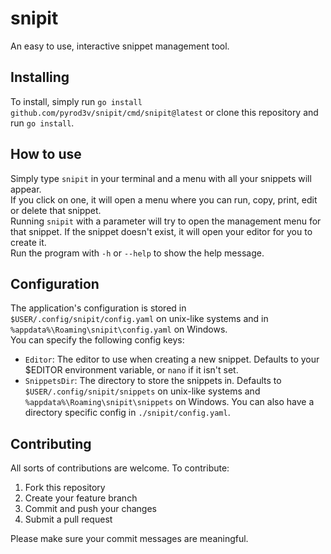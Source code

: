 # snipit
An easy to use, interactive snippet management tool.

## Installing
To install, simply run `go install github.com/pyrod3v/snipit/cmd/snipit@latest` or clone this repository and run `go install`.

## How to use
Simply type `snipit` in your terminal and a menu with all your snippets will appear.  
If you click on one, it will open a menu where you can run, copy, print, edit or delete that snippet.  
Running `snipit` with a parameter will try to open the management menu for that snippet. If the snippet doesn't exist, it will open your editor for you to create it.  
Run the program with `-h` or `--help` to show the help message.  

## Configuration
The application's configuration is stored in `$USER/.config/snipit/config.yaml` on unix-like systems and in `%appdata%\Roaming\snipit\config.yaml` on Windows.  
You can specify the following config keys:
- `Editor`: The editor to use when creating a new snippet. Defaults to your $EDITOR environment variable, or `nano` if it isn't set.
- `SnippetsDir`: The directory to store the snippets in. Defaults to `$USER/.config/snipit/snippets` on unix-like systems and `%appdata%\Roaming\snipit\snippets` on Windows.
You can also have a directory specific config in `./snipit/config.yaml`.

## Contributing
All sorts of contributions are welcome. To contribute:
1. Fork this repository
2. Create your feature branch
3. Commit and push your changes
4. Submit a pull request

Please make sure your commit messages are meaningful.
